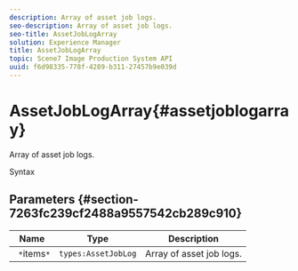 ```yaml
---
description: Array of asset job logs.
seo-description: Array of asset job logs.
seo-title: AssetJobLogArray
solution: Experience Manager
title: AssetJobLogArray
topic: Scene7 Image Production System API
uuid: f6d98335-778f-4289-b311-27457b9e039d
---
```


# AssetJobLogArray{#assetjoblogarray}

Array of asset job logs.

 Syntax 

## Parameters {#section-7263fc239cf2488a9557542cb289c910}

|  Name  | Type  | Description  |
|---|---|---|
|  ` *`items`*`  | `types:AssetJobLog`  | Array of asset job logs.  |

